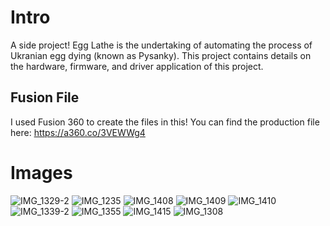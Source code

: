 # Intro
A side project! Egg Lathe is the undertaking of automating the process of Ukranian egg dying (known as Pysanky). This project contains details on the hardware, firmware, and driver application of this project.
## Fusion File
I used Fusion 360 to create the files in this! You can find the production file here:
https://a360.co/3VEWWg4
# Images
![IMG_1329-2](https://github.com/LoveAsAConstruct/Egg-Lathe/assets/75375433/5811fa32-4e49-401a-9dd1-9c2e7f19ab6b)
![IMG_1235](https://github.com/LoveAsAConstruct/Egg-Lathe/assets/75375433/a56e154c-e017-4b0a-9304-8eead72ac112)
![IMG_1408](https://github.com/LoveAsAConstruct/Egg-Lathe/assets/75375433/dffc740c-00ba-4265-9595-9cbbc3af3ad7)
![IMG_1409](https://github.com/LoveAsAConstruct/Egg-Lathe/assets/75375433/19607136-d836-4a6a-ad79-658aae498845)
![IMG_1410](https://github.com/LoveAsAConstruct/Egg-Lathe/assets/75375433/d73324c8-ff39-4b3c-a59f-79348b1b1c1f)
![IMG_1339-2](https://github.com/LoveAsAConstruct/Egg-Lathe/assets/75375433/fa1ccc10-1b96-48e6-9c56-04335c232fda)
![IMG_1355](https://github.com/LoveAsAConstruct/Egg-Lathe/assets/75375433/42e965ef-d9bc-47ce-bea8-7bc89cf9fb8d)
![IMG_1415](https://github.com/LoveAsAConstruct/Egg-Lathe/assets/75375433/fbf32e20-7d71-4043-a94c-19a2ea166c49)
![IMG_1308](https://github.com/LoveAsAConstruct/Egg-Lathe/assets/75375433/9e15d138-f5da-429e-af48-5d1fa9085b38)

